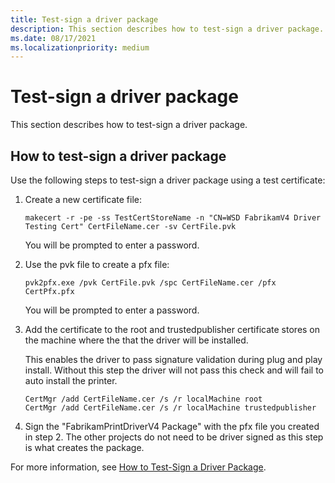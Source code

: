 ```yaml
---
title: Test-sign a driver package
description: This section describes how to test-sign a driver package.
ms.date: 08/17/2021
ms.localizationpriority: medium
---
```


# Test-sign a driver package

This section describes how to test-sign a driver package.

## How to test-sign a driver package

Use the following steps to test-sign a driver package using a test certificate:

1. Create a new certificate file:

    ```console
    makecert -r -pe -ss TestCertStoreName -n "CN=WSD FabrikamV4 Driver Testing Cert" CertFileName.cer -sv CertFile.pvk
    ```

    You will be prompted to enter a password.

1. Use the pvk file to create a pfx file:

    ```console
    pvk2pfx.exe /pvk CertFile.pvk /spc CertFileName.cer /pfx CertPfx.pfx
    ```

    You will be prompted to enter a password.

1. Add the certificate to the root and trustedpublisher certificate stores on the machine where the that the driver will be installed.

    This enables the driver to pass signature validation during plug and play install. Without this step the driver will not pass this check and will fail to auto install the printer.

    ```console
    CertMgr /add CertFileName.cer /s /r localMachine root
    CertMgr /add CertFileName.cer /s /r localMachine trustedpublisher
    ```

1. Sign the "FabrikamPrintDriverV4 Package" with the pfx file you created in step 2. The other projects do not need to be driver signed as this step is what creates the package.

For more information, see [How to Test-Sign a Driver Package](../install/how-to-test-sign-a-driver-package.md).
